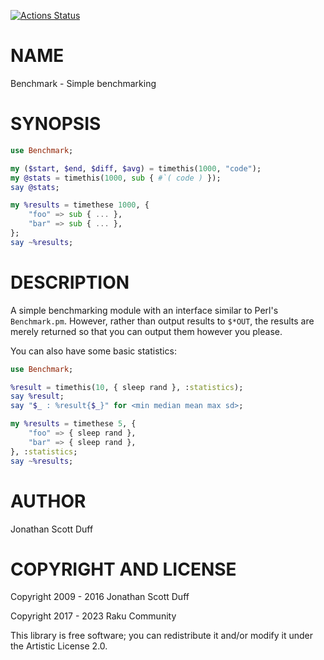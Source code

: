 [![Actions Status](https://github.com/raku-community-modules/Benchmark/workflows/test/badge.svg)](https://github.com/raku-community-modules/Benchmark/actions)

NAME
====

Benchmark - Simple benchmarking

SYNOPSIS
========

```raku
use Benchmark;

my ($start, $end, $diff, $avg) = timethis(1000, "code");
my @stats = timethis(1000, sub { #`( code ) });
say @stats;

my %results = timethese 1000, {
    "foo" => sub { ... },
    "bar" => sub { ... },
};
say ~%results;
```

DESCRIPTION
===========

A simple benchmarking module with an interface similar to Perl's `Benchmark.pm`. However, rather than output results to `$*OUT`, the results are merely returned so that you can output them however you please.

You can also have some basic statistics:

```raku
use Benchmark;

%result = timethis(10, { sleep rand }, :statistics);
say %result;
say "$_ : %result{$_}" for <min median mean max sd>;

my %results = timethese 5, {
    "foo" => { sleep rand },
    "bar" => { sleep rand },
}, :statistics;
say ~%results;
```

AUTHOR
======

Jonathan Scott Duff

COPYRIGHT AND LICENSE
=====================

Copyright 2009 - 2016 Jonathan Scott Duff

Copyright 2017 - 2023 Raku Community

This library is free software; you can redistribute it and/or modify it under the Artistic License 2.0.

